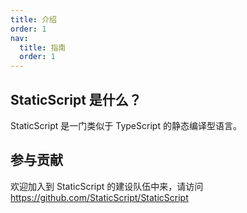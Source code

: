 ```yaml
---
title: 介绍
order: 1
nav:
  title: 指南
  order: 1
---
```


## StaticScript 是什么？

StaticScript 是一门类似于 TypeScript 的静态编译型语言。

## 参与贡献

欢迎加入到 StaticScript 的建设队伍中来，请访问 https://github.com/StaticScript/StaticScript
